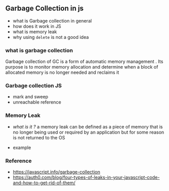 ## Garbage Collection in js 

- what is Garbage collection in general 
- how does it work in JS 
- what is memory leak 
- why using `delete` is not a good idea 


### what is garbage collection 

Garbage collection of GC is a form of automatic memory management . Its purpose is to monitor memory allocation and determine when a block of allocated memory is no longer needed and reclaims it 


### Garbage collection JS 
- mark and sweep 
- unreachable reference 


### Memory Leak 
- _what is it ?_
  a memory leak can be defined as a piece of memory that is no longer being used or required by an application but for some reason is not returned to the OS 
  
- example 


### Reference 
- https://javascript.info/garbage-collection
- https://auth0.com/blog/four-types-of-leaks-in-your-javascript-code-and-how-to-get-rid-of-them/